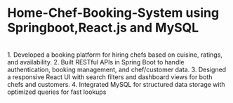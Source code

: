 # Home-Chef-Booking-System using Springboot,React.js and MySQL
<br>
1. Developed a booking platform for hiring chefs based on cuisine, ratings, and availability.
2. Built RESTful APIs in Spring Boot to handle authentication, booking management, and
chef/customer data.
3. Designed a responsive React UI with search filters and dashboard views for both chefs and
customers.
4. Integrated MySQL for structured data storage with optimized queries for fast lookups

